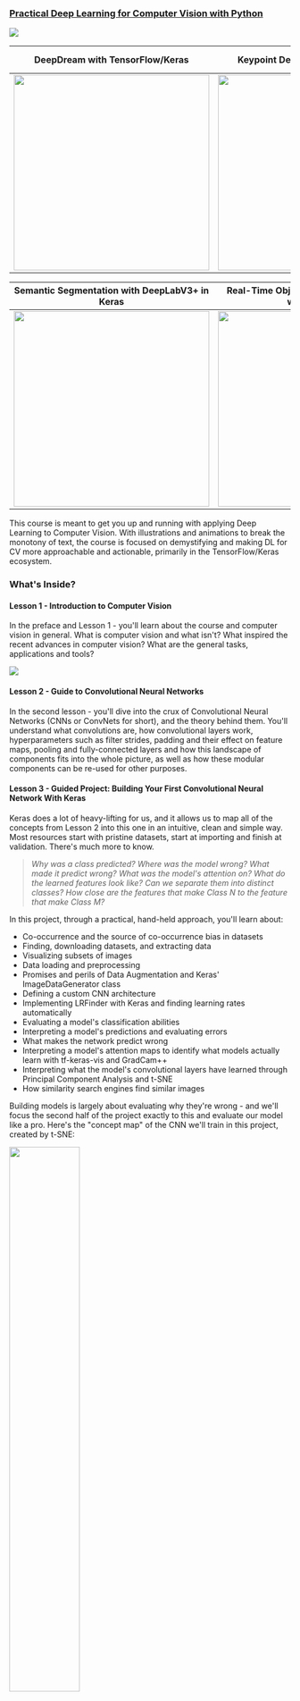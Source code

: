 ### <a target="_blank" href="https://stackabuse.com/courses/practical-deep-learning-for-computer-vision-with-python/">Practical Deep Learning for Computer Vision with Python</a>

<a target="_blank" href="https://stackabuse.com/courses/practical-deep-learning-for-computer-vision-with-python/">![](https://s3.stackabuse.com/media/courses/dl-cv-banner.jpg)

</a>

|               DeepDream with TensorFlow/Keras                |              Keypoint Detection with Detectron2              |   Image Captioning with KerasNLP Transformers and ConvNets   |
| :----------------------------------------------------------: | :----------------------------------------------------------: | :----------------------------------------------------------: |
| <img src="https://s3.stackabuse.com/media/ebooks/deep+learning+computer+vision/lesson_12/deep-dream-16.png" width="350px"> | <img src="https://s3.stackabuse.com/media/ebooks/deep+learning+computer+vision/lesson_9/object-detection-9_2.png"  width="350px"> | <img src="https://s3.stackabuse.com/media/guided+projects/image-captioning-with-cnns-and-transformers-with-keras-7.png"  width="350px" /> |

|        Semantic Segmentation with DeepLabV3+ in Keras        |      Real-Time Object Detection from Videos with YOLOv5      |           Large-Scale Breast Cancer Classification           |
| :----------------------------------------------------------: | :----------------------------------------------------------: | :----------------------------------------------------------: |
| <img src="https://s3.stackabuse.com/media/guided+projects/deeplabv3-semantic-segmentation-with-keras-13.png"  width="350px"> | <img src="https://s3.stackabuse.com/media/guided+projects/yolov5-inference.png"  width="350px" /> | <img src="https://s3.stackabuse.com/media/guided+projects/breast-cancer-prediction.png"  width="350px" /> |



This course is meant to get you up and running with applying Deep Learning to Computer Vision. With illustrations and animations to break the monotony of text, the course is focused on demystifying and making DL for CV more approachable and actionable, primarily in the TensorFlow/Keras ecosystem.

### What's Inside?

#### Lesson 1 - Introduction to Computer Vision

In the preface and Lesson 1 - you'll learn about the course and computer vision in general. What is computer vision and what isn't? What inspired the recent advances in computer vision? What are the general tasks, applications and tools? 

![](https://s3.stackabuse.com/media/ebooks/deep+learning+computer+vision/lesson_1/dl-cv-lesson-1-1.png)

#### Lesson 2 - Guide to Convolutional Neural Networks

In the second lesson - you'll dive into the crux of Convolutional Neural Networks (CNNs or ConvNets for short), and the theory behind them. You'll understand what convolutions are, how convolutional layers work, hyperparameters such as filter strides, padding and their effect on feature maps, pooling and fully-connected layers and how this landscape of components fits into the whole picture, as well as how these modular components can be re-used for other purposes.

#### Lesson 3 - Guided Project: Building Your First Convolutional Neural Network With Keras

Keras does a lot of heavy-lifting for us, and it allows us to map all of the concepts from Lesson 2 into this one in an intuitive, clean and simple way. Most resources start with pristine datasets, start at importing and finish at validation. There's much more to know. 

> *Why was a class predicted? Where was the model wrong? What made it predict wrong? What was the model's attention on? What do the learned features look like? Can we separate them into distinct classes? How close are the features that make Class N to the feature that make Class M?*

In this project, through a practical, hand-held approach, you'll learn about:

- Co-occurrence and the source of co-occurrence bias in datasets
- Finding, downloading datasets, and extracting data
- Visualizing subsets of images
- Data loading and preprocessing
- Promises and perils of Data Augmentation and Keras' ImageDataGenerator class
- Defining a custom CNN architecture
- Implementing LRFinder with Keras and finding learning rates automatically
- Evaluating a model's classification abilities
- Interpreting a model's predictions and evaluating errors
- What makes the network predict wrong
- Interpreting a model's attention maps to identify what models actually learn with tf-keras-vis and GradCam++
- Interpreting what the model's convolutional layers have learned through Principal Component Analysis and t-SNE
- How similarity search engines find similar images

Building models is largely about evaluating why they're wrong - and we'll focus the second half of the project exactly to this and evaluate our model like a pro. Here's the "concept map" of the CNN we'll train in this project, created by t-SNE:

<img style="width: 50%; height: 50%" src="https://s3.stackabuse.com/media/guided+projects/building-your-first-convolutional-neural-network-with-keras-18.png"></img>



#### Lesson 4 - Overfitting Is Your Friend, Not Your Foe

In this lesson, you'll learn to re-evaluate common fallacies. Most see overfitting as an inherently bad thing. It's just a thing - and the way you look at it defines whether it's "bad" or "good".

> **A model and architecture that has the ability to overfit, is more likely to have the ability to generalize well to new instances, if you simplify it (and/or tweak the data).**

Overfitting can be used as a sanity check to check whether you have a bug in your code, as a compression method (encoding information in the weights of a neural network), as well as a general check as to whether your model can fit the data well in principle, before going further.

#### Lesson 5 - Image Classification with Transfer Learning - Creating Cutting Edge CNN Models

New models are being released and benchmarked against community-accepted datasets frequently, and keeping up with all of them is getting harder.

> Most of these models are open source, and you can implement them yourself as well.

This means that the average enthusiast can load in and play around with the cutting edge models in their home, on very average machines, not only to gain a deeper understanding and appreciation of the craft, but also to contribute to the scientific discourse and publish their own improvements whenever they're made.

> In this lesson, you'll learn how to use pre-trained, cutting edge Deep Learning models for Image Classification and repurpose them for your own specific application. This way, you're leveraging their high performance, ingenious architectures **and** someone else's training time - while applying these models to your own domain!

It can't be overstated how powerful Transfer Learning is, and most don't give it the spotlight it really deserves. Transfer Learning is effectively the "magic pill" that makes deep learning on small datasets much more feasible, saves you time, energy and money and a fair bit of hair-pulling. You'll learn everything you need to know about:

- Loading and adapting existing models with Keras
- Preprocessing input for pre-trained models
- Adding new classification tops to CNN bases
- The TensorFlow Datasets project and creating Train/Test/Validation splits
- Freezing layers fine-tuning models

![](https://s3.stackabuse.com/media/ebooks/deep+learning+computer+vision/lesson_5/dl-cv-lesson-5-9.png)

#### Lesson 6 - Guided Project: Breast Cancer Classification

With the guiding principles and concepts in hand - we can try our luck at a very real problem, that takes real lives every year. In this lesson, we'll be diving into a hands-on project, from start to finish, contemplating what the challenge is, what the reward would be for solving it. Specifically, we'll be classifying *benign* and *malignant* **Invasive Ductal Carcinoma** from histopathology images. If you're unfamiliar with this terminology - no need to worry, it's covered in the guided project.

We'll start out by performing *Domain Research*, and getting familiar with the domain we're trying to solve a problem in. We'll then proceed with *Exploratory Data Analysis*, and begin the standard Machine Learning Workflow. For this guide, we'll both be building a CNN from scratch, as well as use pre-defined architectures (such as the **EfficientNet** family, or **ResNet** family). Once we benchmark the most promising baseline model - we'll perform hyperparameter tuning, and evaluate the model.

You'll learn how to:

- Use `glob` and Python to work with file-system images
- Work with Kaggle Datasets and download them to your local machine
- Visualize patches of images as entire slides and work with large datasets (270k images)
- How and when to handle class imbalance
- How to choose metrics, when they might be misleading and how to implement your own metrics and loss functions with Keras
- How to perform cost-sensitive learning with class weights to counter imbalance
- How to use KerasTuner to tune Keras models

In the project, we'll be building a state of the art classifier for IDC, compared to the currently published papers in renowned journals:

<img src="https://s3.stackabuse.com/media/guided+projects/breast-cancer-prediction.png" style="zoom:50%;" />

#### Lesson 7 - Guided Project: Convolutional Neural Networks - Beyond Basic Architectures

**You don't need to deeply understand an architecture to use it effectively in a product.**

You can drive a car without knowing whether the engine has 4 or 8 cylinders and what the placement of the valves within the engine is. However - if you want to *design* and *appreciate* an engine (computer vision model), you'll want to go a bit deeper. Even if you don't want to spend time designing architectures and want to build products instead, which is what *most* want to do - you'll find important information in this lesson. You'll get to learn why using outdated architectures like VGGNet will hurt your product and performance, and why you should skip them if you're building *anything* modern, and you'll learn which architectures you can go to for solving practical problems and what the pros and cons are for each.

> **If you're looking to apply computer vision to your field, using the resources from this lesson - you'll be able to find the newest models, understand how they work and by which criteria you can compare them and make a decision on which to use.**

I'll take you on a bit of time travel - going from 1998 to 2022, highlighting the defining architectures developed throughout the years, what made them unique, what their drawbacks are, and implement the notable ones from scratch. There's nothing better than having some dirt on your hands when it comes to these.

You *don't* have to Google for architectures and their implementations - they're typically very clearly explained in the papers, and frameworks like Keras make these implementations easier than ever. The key takeaway of this lesson is to ***teach you how to find, read, implement and understand architectures*** and papers. No resource in the world will be able to keep up with all of the newest developments. I've included the newest papers here - but in a few months, new ones will pop up, and that's inevitable. Knowing where to find credible implementations, compare them to papers and tweak them can give you the competitive edge required for many computer vision products you may want to build.

By the end - you'll have comprehensive and holistic knowledge of the "common wisdom" throughout the years, why design choices were made and what their overall influence was on the field. You'll learn how to use Keras' preprocessing layers, how KerasCV makes new augmentation accessible, how to compare performance (other than just accuracy) and what to consider if you want to design your own network.

In this lesson, you'll learn about:

- Datasets for rapid testing
- Optimizers, Learning Rates and Batch Sizes
- Performance metrics
- Where to find models
- Theory and implementation of LeNet5
- Theory and implementation of AlexNet
- Theory and implementation of VGGNet
- Inception family of models
- Theory and implementation of the ResNet Family
- "Bag of Tricks for CNNs" - the linear scaling rule, learning rate warmup, ResNet variants
- Theory and implementation of Xception
- Theory and implementation of DenseNet
- MobileNet
- NASNet
- EfficientNet
- ConvNeXt

#### Lesson 8 - Working with KerasCV

The landscape of tools and libraries is always changing. KerasCV is the latest horizontal addition to Keras, aimed at making Computer Vision models easier, by providing new metrics, loss functions, preprocessing layers, visualization and explainability tools, etc. into native Keras objects.

The library is still under construction as of writing! Yet - it's functional, and you'll want to get used to it as soon as you can. You might even help with the development by being a part of the open source community and submit questions, suggestions and your own implementations to the project.

In this lesson - we'll be training a model with new preprocessing and augmentation layers, covering RandAug, MixUp and CutMix.

#### Lesson 9 - Object Detection and Segmentation - R-CNNs, RetinaNet, SSD, YOLO

Object detection is a large field in computer vision, and one of the more important applications of computer vision "in the wild". On one end, it can be used to build autonomous systems that navigate agents through environments - be it robots performing tasks or self-driving cars.

> Naturally - for both of these applications, more than just computer vision is going on. Robotics is oftentimes coupled with Reinforcement Learning (training agents to act within environments), and if you want to give it tasks using natural language, NLP would be required to convert your words into meaningful representations for them to act on.

However, anomaly detection (such as defective products on a line), locating objects within images, facial detection and various other applications of object detection can be done without intersecting other fields.

> Object Detection is... messy and large.

The internet is riddled with contradicting statements, confusing explanations, proprietary undocummented code and high-level explanations that don't really touch the heart of things. Object detection isn't as straightforward as image classfication. Some of the difficulties include:

- **Various approaches:** There are many approaches to perform object detection, while image classification boils down to a similar approach in pretty much all cases.
- **Real-time performance**: Performing object detection should oftentimes be in real-time. While not all appliactions require real-time performance, many do, and this makes it even harder. While networks like MobileNet are fast, they suffer in accuracy.
- **Devices:** The speed-accuracy tradeoff is extremely important for object detection, and you might not be able to know on which devices it'll run on, as well as the processing units that will be running them.
- **Libraries and implementations:** Object detection is less standardized than image classfication, so you'll have a harder time finding compatible implementations that you can just "plug and play".
- **Formats:** Labels for classification are simple - typically a number. For detection - will you be using COCO JSON, YOLO-format, Pascal VOC-format, TensorFlow Detection CSV, TFRecords? Some are in XML, while others are in JSON, Text, CSV or proprietary formats.
- **Utilities:** With classification - you just spit out a number. With detection - you're typically expected to draw a bounding box, plot the label and make it look at least somewhat pretty. This is more difficult than it sounds.

In this lesson, you'll learn:

- Two-stage object detection architectures such as R-CNN, Fast R-CNN and Faster R-CNN
- One-stage object detection architectures such as SSD, YOLO and RetinaNet
- The difference between SSD and YOLO
- Several examples of object detection, instance segmentation, keypoint detection or overviews of PyTorch's `torchvision`, Ultralytic's YOLOv5, TFDetection, Detectron2, Matterport's Mask R-CNN
- Object detection metrics

<img src="https://s3.stackabuse.com/media/ebooks/deep+learning+computer+vision/lesson_9/object-detection-4.png" style="zoom:80%;" />

![](https://s3.stackabuse.com/media/ebooks/deep+learning+computer+vision/lesson_9/object-detection-9.png)

![](https://s3.stackabuse.com/media/ebooks/deep+learning+computer+vision/lesson_9/object-detection-6.png)

![](https://s3.stackabuse.com/media/ebooks/deep+learning+computer+vision/lesson_9/object-detection-9_2.png)



#### Lesson 10 - Guided Project: Real-Time Road Sign Detection with YOLOv5

Building on the knowledge from the previous lesson - we'll make use of the most popular and widely used project in the industry, and utilize YOLOv5 to build a real-time road sign detection model, that works on videos. In this project, you'll learn about:

- Ultralytic's YOLOv5, sizes, configurations, export options, freezing and transfer learning
- Training on Roboflow Datasets and using Roboflow
- Data Collection, Labelling and Preprocessing
- Tips on labelling data for object detection
- Training a YOLOv5 detector on custom data
- Deploying a YOLOv5 Model to Flask and preparing for deployment for Android and iOS

<img src="https://s3.stackabuse.com/media/guided+projects/real-time-road-sign-detection-with-yolov5-19.png" style="zoom: 50%;" />

<img src="https://s3.stackabuse.com/media/guided+projects/yolov5-inference.png" style="zoom:150%;" />





#### Lesson 11 - Guided Project: Image Captioning with CNNs and Transformers

In 1974, Ray Kurzweil's company developed the "Kurzweil Reading Machine" - an omni-font OCR machine used to read text out loud. This machine was meant for the blind, who couldn't read visually, but who could now enjoy entire books being read to them without laborious conversion to braille. It opened doors that were closed for many for a long time. Though, what about images?

While giving a diagnosis from X-ray images, doctors also typically document findings such as:

> "The lungs are clear. The heart and pulmonary are normal. Mediastinal contours are normal. Pleural spaces are clear. No acute cardiopulmonary disease."

Websites that catalog images and offer search capabilities can benefit from extracting captions of images and comparing their similarity to the search query. Virtual assistants could parse images as additional input to understand a user's intentions before providing an answer.

> In a sense - Image Captioning can be used to **explain** vision models and their findings.

So, how do we frame image captioning? Most consider it an example of generative deep learning, because we're teaching a network to generate descriptions. However, I like to look at it as an instance of neural machine translation - we're translating the visual features of an image into words. Through translation, we're generating a new representation of that image, rather than just generating new meaning. Viewing it as translation, and only by extension generation, scopes the task in a different light, and makes it a bit more intuitive.

Framing the problem as one of translation makes it easier to figure out which architecture we'll want to use. Encoder-only Transformers are great at understanding text (sentiment analysis, classification, etc.) because Encoders encode meaningful representations. Decoder-only models are great for generation (such as GPT-3), since decoders are able to infer meaningful representations into another sequence with the same meaning. Translation is typically done by an encoder-decoder architecture, where encoders encode a meaningful representation of a sentence (or image, in our case) and decoders learn to turn this sequence into another meaningful representation that's more interpretable for us (such as a sentence).

In this guided project - you'll learn how to build an image captioning model, which accepts an image as input and produces a textual caption as the output.

Throughout the process, you'll learn about:

- KerasNLP - a Natural Language Processing parallel of KerasCV
- The Transformer architecture, as compared to RNNs, token and position embedding, and using Transformer encoders and decoders
- Perplexity and BLEU Scoring

- Preprocessing and cleaning text
- Vectorizing text input easily
- Working with the `tf.data` API to build performant `Dataset`s
- Building Transformers from scratch with TensorFlow/Keras and KerasNLP - the official horizontal addition to Keras for building state-of-the-art NLP models
- Building an image captioning hybrid model

![](https://s3.stackabuse.com/media/guided+projects/image-captioning-with-cnns-and-transformers-with-keras-7.png)





#### Lesson 12 - Guided Project: DeepLabV3+ Semantic Segmentation with Keras

Semantic segmentation is the process of segmenting an image into classes - effectively, performing pixel-level classification. Color edges don't necessarily have to be the boundaries of an object, and pixel-level classification only works when you take the surrounding pixels and their context into consideration.

![](https://s3.stackabuse.com/media/guided+projects/deeplabv3-semantic-segmentation-with-keras-13.png)

In this Guided Project, you'll learn how to build an end-to-end image segmentation model, based on the DeepLabV3+ architecture and cover:

- Semantic segmentation architectures
- Implement U-Net with Keras
- Atrous convolutions and the Atrous Spatial Pyramid Pooling Module
- The Albumentations library and augmenting semenatic segmentation maps with images
- Creating semantic segmentation datasets with masks as labels
- Implementation of the DeepLabV3+ architecture with Keras
- Segmentation metrics and loss functions



![](https://s3.stackabuse.com/media/guided+projects/deeplabv3-semantic-segmentation-with-keras-3.png)



#### Lesson 13 - DeepDream - Neural Networks That Hallucinate?

Hierarchical abstraction appears to be what our brains do, with increasing support in the field of Neuroscience. While some protest drawing lines between the computation the brain does and silicone computing found in computers, some support the parallels, such as Dana H. Ballard in his book *"Brain Computation as Hierarchical Abstraction"*, who works as a Computer Science professor at the University of Texas, with ties to Psychology, Neuroscience and the Center for Perceptual Systems.

Inspired by hierarchical abstraction of the visual cortex, CNNs are hierarchical, and hierarchical abstraction is what allows them to do what they do. Exploiting exactly this property is what allows us to create a really fun (and practical) algorithm, and the focus of this lesson. It's called *DeepDream*, because we associate odd, almost-there-but-not-there visuals with dreams, and the images are induced by a deep convolutional neural network. 

In this lesson, you'll learn about the DeepDream algorithm, with gaussian gradient smoothing, and learn to create images such as:

![](https://s3.stackabuse.com/media/ebooks/deep+learning+computer+vision/lesson_12/deep-dream-0.png)

![](https://s3.stackabuse.com/media/ebooks/deep+learning+computer+vision/lesson_12/deep-dream-11.png)

![](https://s3.stackabuse.com/media/ebooks/deep+learning+computer+vision/lesson_12/deep-dream-16.png)

![](https://s3.stackabuse.com/media/ebooks/deep+learning+computer+vision/lesson_12/deep-dream-17.gif)

### Who This Course is For?

This course is dedicated to everyone with a basic understanding of machine learning and deep learning, to orient themselves towards or initially step into computer vision - an exciting field in which deep learning has been making strides recently. The course will primarily be using Keras - the official high-level API for TensorFlow, with some PyTorch in later lessons.

While prerequisite knowledge of Keras isn't strictly required, it will undoubtedly help. I won't be explaining what an activation function is, how cross-entropy works or what weights and biases are. There are amazing resources covering these topics, ranging from free blogs to paid books - and covering these topics would inherently steer the focus of the course in a different direction than it's intended to be set in. The course is written to be beginner-friendly, with layers to be extracted through multiple reads. Not everything is likely to "stick" after the first read, so intermediate users will find useful information on critical thinking, advanced techniques, new tools (many are covered and used interchangeably instead of reusing the same pipeline), and optimization techniques. The last chapter covers how we can achieve a 90% reduction in parameter count, and 50% reduction in training times, while maintaining the same accuracy as the baseline model, for example.

While writing the course, I've focused on covering both the technical, intuitive and practical side of concepts, demystifying them and making them approachable.

The name of the course starts with _"Practical..."_. Many think that this mainly means having lots and lots of code and not much theory. Skipping important _theory of application_ leads to bad science and bad models for production. Throughout the course, I'll be detouring to cover various techniques, tools and concepts and then implement them practically. It's my humble opinion that practicality requires an explained basis, as to why you're practically doing something and how it can help you. I tried making the course practical with a focus on making you _able_ to implement things practically. This includes a lot of breaks in which we ask ourselves _"Ok, but why?"_ after code samples.

Things don't always work - you should know why you're trying them out. I want this course to not only teach you the techical side of Computer Vision, but also *how to be a Computer Vision engineer*.

##### For the Researcher:

I hope that this effort pays off in the sense that professionals coming from different fields don't struggle with finding their way through the landscape of deep learning in the context of computer vision, and can apply the correct methodologies required for reproducible scientific rigor. In my time navigating research papers - there are clear issues with applying deep learning to solve current problems. From leaking testing data into training data, to incorrectly applying transfer learning, to misusing the backbone architectures and preventing them to work well, to utilizing old and deprecated technologies that are objectively out of date - modern research could significantly be improved by providing a guiding hand that helps researchers navigate the landscape and avoid common pitfalls. **These mistakes are understandable.** Re-orienting from a lifetime of life sciences to applying computer vision to a problem you're passionate about is **difficult**. Addressing this requires building resources that equip researchers with the required know-how to shine in computer vision as much as they shine in their respective fields. This course tries to do exactly that.

##### For the Software Engineer:

I used to be a software engineer before diving into machine and deep learning. It's a vastly different experience. Many call deep learning _"Software 2.0"_ - a term coined by Andrej Karpathy, one of the major names in deep learning and computer vision. While some raise disputes about the naming convention - the fact of the matter is that it's fundamentally different than what a classical software engineer is used to. Software is about precisely writing down a sequence of steps for a machine to take to achieve a goal. This is both the beauty and bane of software - if it works, it works exactly and only because you wrote it to work. If it doesn't work, it doesn't work exactly and only because you wrote it to not work (usually accidentally). With Software 2.0, instead of explicitly writing instructions, we write the container for those instructions, and let it figure out a way to reach some desired behavior.

At many junctions and problems I tried to solve using software, it was extremely difficult to come up with instructions, and for some problems, it was downright impossible. Imbuing software with machine and deep learning models allows our solutions to problems to also include something extra - something that's beyond our own expertise. When I wanted to help solve an unrealistic bubble in the real estate market by providing accurate appraisals free of charge for all users of the website - I knew that I would never be able to code the rules of what makes the price of some real estate. It was both beyond my expertise, and beyond my physical capabilities. In the end, I built a machine learning system that outperformed local agencies in appraisals and imbued my software with this ability. As a software engineer - you can **empower your code** with machine and deep learning.

##### For the Student:

Every fresh graduate that lands an internship gets to realize the gap between traditional academic knowledge and production code. It's usually a process in which you get hit with a hard case of an impostor syndrome, fear and self-doubt. While these feelings are unnecessary, they're understandable, as you're suddenly surrounded by a wall of proprietary solutions, frameworks and tools nobody told you about before and nuanced uses of paradigms you might be familiar with. Thankfully, this state is easily dispelled through practice, mentorship and simply getting familiar with the *tools*, in most cases. I hope that this course helps you get ahold of the reins in the deep learning ecosystem for computer vision, covering various tools, utilities, repositories and ideas that you can keep in the back of your head. Keep at it, slow and steady. Incremental improvement is an amazing thing!

##### For the Data Enthusiast:

You don't have to be a professional, or even a professional in training, to appreciate data and hierarchical abstraction. Python is a high-level programming language, and easy to get a hold of even if you haven't worked with it before. Without any experience in computer science, software engineering, mathematics or data science, the road will definitely be more difficult, though. Many issues you might run into won't necessarily be tied to the language or ecosystem itself - setting up a development environment, handling versions of dependencies, finding fixes for issues, etc. are more likely to be a show stopper for you than learning the syntax of a `for` loop. For example, debugging is natural for software engineers, but is commonly being put off by practitioners who step into ML/DL without an SE background. 

Even so, delegating your environment to free online machines (such as Google Colab or Kaggle) removes a lot of the issues associated with your local environment! They're useful for novices as much as for advanced practicioners. They offer free and paid versions, and really helped make both research and sharing results much easier, especially for those without an SE background.

You might also be a philosopher or ethicist looking to break into data or AI ethics. This is an important and growing field. Computer vision systems (as have other machine learning systems) have faced their criticisms in the past in regards to ethically questionable biases. Only when we realize that we have problems can we start fixing them - and we need more people assessing the work of data scientists and helping to root out bias. Having a surface-level understanding of these systems might be sufficient for some analysis - but having a more in-depth understanding (even if you don't intend on **building** some yourself) can help you assess systems and aid in improving them.

### Yet Another Computer Vision Course?

We won't be doing classification of MNIST digits or MNIST fashion. They served their part a long time ago. Too many learning resources are focusing on basic datasets and basic architectures before letting advanced black-box architectures shoulder the burden of performance.

We want to focus on *demystification*, *practicality*, *understanding*, *intuition* and **real projects**. Want to learn *how* you can make a difference? We'll take you on a ride from the way our brains process images to writing a research-grade deep learning classifier for breast cancer to deep learning networks that "hallucinate", teaching you the principles and theory through practical work, equipping you with the know-how and tools to become an expert at applying deep learning to solve computer vision.

![](https://s3.stackabuse.com/media/courses/dl-cv-mockup-small.png)

### How the Course is Structured

The course is structured through **_Guides_** and **_Guided Projects_**.

**_Guides_** serve as an introduction to a topic, such as the following introduction and guide to *Convolutional Neural Networks*, and assume no prior knowledge in the narrow field.

**_Guided Projects_** are self-contained and serve to bridge the gap between the cleanly formatted theory and practice and put you knee-deep into the burning problems and questions in the field. With Guided Projects, we presume only the knowledge of the narrower field that you could gain from following the lessons in the course. You can also enroll into Guided Projects as individual mini-courses, though, you gain access to all relevant Guided Projects by enrolling into this course.

Once we've finished reviewing *how* they're built, we'll assess *why* we'd want to build them. Theory is theory and practice is practice. Any theory will necessarily be a bit behind the curve - it takes time to produce resources like books and courses, and it's not easy to "just update them".

> **_Guided Projects_** are our attempt at making our courses stay relevant through the years of research and advancement. Theory doesn't change as fast. The application of that theory does.

In the first lessons, we'll jump into _Convolutional Neural Networks_ - how they work, what they're made of and how to build them, followed by an overview of some of the modern architectures. This is quickly followed by a real project with imperfect data, a lesson on critical thinking, important techniques and further projects.